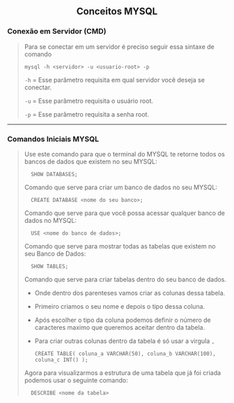 <p>
    <h2 align="center">Conceitos MYSQL</h2>
</p>

### **Conexão em Servidor (CMD)**
>
> Para se conectar em um servidor é preciso seguir essa sintaxe de comando
>
>     mysql -h <servidor> -u <usuario-root> -p
>
> `-h` = Esse parâmetro requisita em qual servidor você deseja se conectar.
>
> `-u` = Esse parâmetro requisita o usuário root.
>
> `-p` = Esse parâmetro requisita a senha root.

---

### **Comandos Iniciais MYSQL**
>
>Use este comando para que o terminal do MYSQL te retorne todos os bancos de dados que existem no seu MYSQL:
>
>       SHOW DATABASES;
>
>
> Comando que  serve para criar um banco de dados no seu MYSQL:
>
>       CREATE DATABASE <nome do seu banco>;
>
>
> Comando que serve para que você possa acessar qualquer banco de dados no MYSQL:
>
>       USE <nome do banco de dados>;
>
> Comando que serve para mostrar todas as tabelas que existem no seu Banco de Dados:
>
>       SHOW TABLES;
>
> Comando que serve para criar tabelas dentro do seu banco de dados.
>
> - Onde dentro dos parenteses vamos criar as colunas dessa tabela. 
>
> - Primeiro criamos o seu nome e depois o tipo dessa coluna. 
>
> - Após escolher o tipo da coluna podemos definir o número de caracteres maximo que queremos aceitar dentro da tabela.
>
> - Para criar outras colunas dentro da tabela é só usar a virgula `,`
>
>       CREATE TABLE( coluna_a VARCHAR(50), coluna_b VARCHAR(100), coluna_c INT() );
>
> Agora para visualizarmos a estrutura de uma tabela que já foi criada podemos usar o seguinte comando:
>
>       DESCRIBE <nome da tabela>
